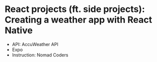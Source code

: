 # React projects (ft. side projects): Creating a weather app with React Native

- API: AccuWeather API
- Expo
- Instruction: Nomad Coders
